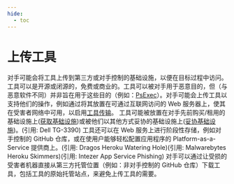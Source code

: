 ```yaml
---
hide:
  - toc
---
```


# 上传工具

对手可能会将工具上传到第三方或对手控制的基础设施，以便在目标过程中访问。工具可以是开源或闭源的，免费或商业的。工具可以被对手用于恶意目的，但（与恶意软件不同）并非旨在用于这些目的（例如：[PsExec](https://attack.mitre.org/software/S0029)）。对手可能会上传工具以支持他们的操作，例如通过将其放置在可通过互联网访问的 Web 服务器上，使其在受害者网络中可用，以启用[工具传输](https://attack.mitre.org/techniques/T1105)。  工具可能被放置在对手先前购买/租用的基础设施上([获取基础设施](https://attack.mitre.org/techniques/T1583))或被他们以其他方式妥协的基础设施上([妥协基础设施](https://attack.mitre.org/techniques/T1584))。(引用: Dell TG-3390) 工具还可以在 Web 服务上进行阶段性存储，例如对手控制的 GitHub 仓库，或在使用户能够轻松配置应用程序的 Platform-as-a-Service 提供商上。(引用: Dragos Heroku Watering Hole)(引用: Malwarebytes Heroku Skimmers)(引用: Intezer App Service Phishing)  对手可以通过让受损的受害者机器直接从第三方托管位置（例如：非对手控制的 GitHub 仓库）下载工具，包括工具的原始托管站点，来避免上传工具的需要。
